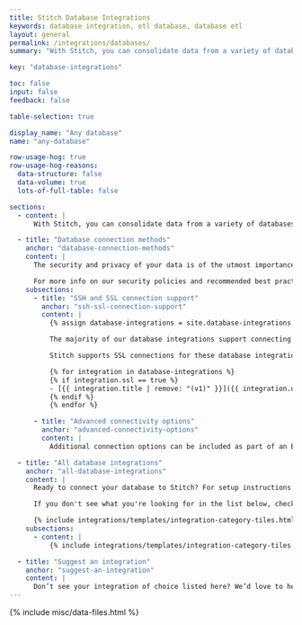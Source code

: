 ```yaml
---
title: Stitch Database Integrations
keywords: database integration, etl database, database etl
layout: general
permalink: /integrations/databases/
summary: "With Stitch, you can consolidate data from a variety of databases into a single data warehouse. Learn more about setting up a database integration and how Stitch will replicate data from that specific database type."

key: "database-integrations"

toc: false
input: false
feedback: false

table-selection: true

display_name: "Any database"
name: "any-database"

row-usage-hog: true
row-usage-hog-reasons:
  data-structure: false
  data-volume: true
  lots-of-full-table: false

sections:
  - content: |
      With Stitch, you can consolidate data from a variety of databases into [a single destination]({{ site.baseurl }}/destinations).

  - title: "Database connection methods"
    anchor: "database-connection-methods"
    content: |
      The security and privacy of your data is of the utmost importance to us. To ensure your data stays private, we recommend using an SSH or SSL connection to connect your database and encrypt your data in transit.

      For more info on our security policies and recommended best practices, check out the [Security FAQ]({{ link.security.faq | prepend: site.baseurl }}).
    subsections:
      - title: "SSH and SSL connection support"
        anchor: "ssh-ssl-connection-support"
        content: |
          {% assign database-integrations = site.database-integrations | where:"input",true | sort:"title" %}

          The majority of our database integrations support connecting via an SSH Tunnel.

          Stitch supports SSL connections for these database integrations:

          {% for integration in database-integrations %}
          {% if integration.ssl == true %}
          - [{{ integration.title | remove: "(v1)" }}]({{ integration.url | prepend: site.baseurl }})
          {% endif %}
          {% endfor %}

      - title: "Advanced connectivity options"
        anchor: "advanced-connectivity-options"
        content: |
          Additional connection options can be included as part of an Enterprise plan. These options include reverse SSH tunnels, VPNs, and AWS Private Link. Reach out to [Stitch Sales]({{ site.sales }}){:target="new"} for more info.

  - title: "All database integrations"
    anchor: "all-database-integrations"
    content: |
      Ready to connect your database to Stitch? For setup instructions and details on the queries Stitch runs to replicate data, check out the guides below.

      If you don't see what you're looking for in the list below, check out the Singer project. A simple, composable, open-source ETL standard, Singer allows you to extract data from any source. Check out the [Roadmap]({{ site.singer-roadmap }}){:target} or [GitHub repo]({{ site.singer-github }}){:target="new"} to see what's currently being worked on.

      {% include integrations/templates/integration-category-tiles.html type="where-is-integration" %}
    subsections:
      - content: |
          {% include integrations/templates/integration-category-tiles.html type="databases" %}

  - title: "Suggest an integration"
    anchor: "suggest-an-integration"
    content: |
      Don’t see your integration of choice listed here? We’d love to hear from you! [Reach out to us](mailto:{{ site.support }}) with your suggestion.
---
```

{% include misc/data-files.html %}